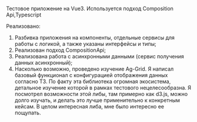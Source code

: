 Тестовое приложение на Vue3. Используется подход Composition Api,Typescript

Реализовано:
1. Разбивка приложения на компоненты, отдельные сервисы для работы с логикой, а также указаны интерфейсы и типы;
2. Реализован подход CompositionApi;
3. Реализована работа с асинхронными данными (сервис получения данных асинхронный);
4. Насколько возможно, проведено изучение Ag-Grid. Я написал базовый функционал с конфигурацией отображения данных согласно ТЗ. По факту эта библиотека огромная      экосистема, детальное изучение которой в рамках тестового нецелесообразна. Я посмотрел возможности этой либы, там примерно как d3.js, можно долго изучать, и делать это лучше применительно к конкретным кейсам. В целом интересная либа, мне было интересно ее пощупать.